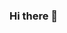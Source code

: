 ### Hi there 👋

<!--
**LuizSilva11/LuizSilva11** is a ✨ _special_ ✨ repository because its `README.md` (this file) appears on your GitHub profile.

Here are some ideas to get you started:

- 🔭 I’m currently working on ... 
- 🌱 I’m currently learning ...sistemas de imformacao 
- 👯 I’m looking to collaborate on ... 
- 🤔 I’m looking for help with ...
- 💬 Ask me about ...
- 📫 How to reach me: ...luizsilvapires1@gmail.com
- 😄 Pronouns: ...
s- ⚡ Fun fact: ...
-->
